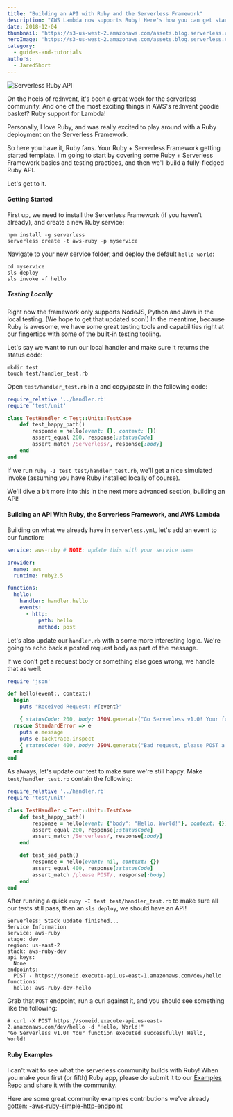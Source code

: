 ```yaml
---
title: "Building an API with Ruby and the Serverless Framework"
description: "AWS Lambda now supports Ruby! Here's how you can get started and build an API with the Serverless Framework."
date: 2018-12-04
thumbnail: 'https://s3-us-west-2.amazonaws.com/assets.blog.serverless.com/ruby/serverless-ruby-thumb.png'
heroImage: 'https://s3-us-west-2.amazonaws.com/assets.blog.serverless.com/ruby/serverless-ruby-header.png'
category:
  - guides-and-tutorials
authors: 
  - JaredShort
---
```


<img src="https://s3-us-west-2.amazonaws.com/assets.blog.serverless.com/ruby/serverless-ruby-body.png" alt="Serverless Ruby API">

On the heels of re:Invent, it's been a great week for the serverless community. And one of the most exciting things in AWS's re:Invent goodie basket? Ruby support for Lambda!

Personally, I love Ruby, and was really excited to play around with a Ruby deployment on the Serverless Framework.

So here you have it, Ruby fans. Your Ruby + Serverless Framework getting started template. I'm going to start by covering some Ruby + Serverless Framework basics and testing practices, and then we'll build a fully-fledged Ruby API.

Let's get to it.

#### Getting Started

First up, we need to install the Serverless Framework (if you haven't already), and create a new Ruby service:

```
npm install -g serverless
serverless create -t aws-ruby -p myservice
```
Navigate to your new service folder, and deploy the default `hello world`:

```
cd myservice
sls deploy
sls invoke -f hello 
```

##### Testing Locally

Right now the framework only supports NodeJS, Python and Java in the local testing. (We hope to get that updated soon!) In the meantime, because Ruby is awesome, we have some great testing tools and capabilities right at our fingertips with some of the built-in testing tooling.

Let's say we want to run our local handler and make sure it returns the status code:

```
mkdir test
touch test/handler_test.rb
```

Open `test/handler_test.rb` in a and copy/paste in the following code:

```ruby
require_relative '../handler.rb'
require 'test/unit'

class TestHandler < Test::Unit::TestCase
    def test_happy_path()
        response = hello(event: {}, context: {})
        assert_equal 200, response[:statusCode]
        assert_match /Serverless/, response[:body]
    end
end
```

If we run `ruby -I test test/handler_test.rb`, we'll get a nice simulated invoke (assuming you have Ruby installed locally of course).

We'll dive a bit more into this in the next more advanced section, building an API!

#### Building an API With Ruby, the Serverless Framework, and AWS Lambda

Building on what we already have in `serverless.yml`, let's add an event to our function:

```yaml
service: aws-ruby # NOTE: update this with your service name

provider:
  name: aws
  runtime: ruby2.5

functions:
  hello:
    handler: handler.hello
    events:
      - http:
          path: hello
          method: post
```

Let's also update our `handler.rb` with a some more interesting logic. We're going to echo back a posted request body as part of the message.

If we don't get a request body or something else goes wrong, we handle that as well:

```ruby
require 'json'

def hello(event:, context:)
  begin
    puts "Received Request: #{event}"

    { statusCode: 200, body: JSON.generate("Go Serverless v1.0! Your function executed successfully! #{event['body']}") }
  rescue StandardError => e  
    puts e.message  
    puts e.backtrace.inspect  
    { statusCode: 400, body: JSON.generate("Bad request, please POST a request body!") }
  end
end
```

As always, let's update our test to make sure we're still happy. Make `test/handler_test.rb` contain the following:

```ruby
require_relative '../handler.rb'
require 'test/unit'

class TestHandler < Test::Unit::TestCase
    def test_happy_path()
        response = hello(event: {"body": "Hello, World!"}, context: {})
        assert_equal 200, response[:statusCode]
        assert_match /Serverless/, response[:body]
    end

    def test_sad_path()
        response = hello(event: nil, context: {})
        assert_equal 400, response[:statusCode]
        assert_match /please POST/, response[:body]
    end
end
```

After running a quick `ruby -I test test/handler_test.rb` to make sure all our tests still pass, then an `sls deploy`, we should have an API!

```text
Serverless: Stack update finished...
Service Information
service: aws-ruby
stage: dev
region: us-east-2
stack: aws-ruby-dev
api keys:
  None
endpoints:
  POST - https://someid.execute-api.us-east-1.amazonaws.com/dev/hello
functions:
  hello: aws-ruby-dev-hello
```

Grab that `POST` endpoint, run a curl against it, and you should see something like the following:

```
# curl -X POST https://someid.execute-api.us-east-2.amazonaws.com/dev/hello -d "Hello, World!"
"Go Serverless v1.0! Your function executed successfully! Hello, World!
```

#### Ruby Examples

I can't wait to see what the serverless community builds with Ruby! When you make your first (or fifth) Ruby app, please do submit it to our [Examples Repo](https://github.com/serverless/examples) and share it with the community.

Here are some great community examples contributions we've already gotten:
-[aws-ruby-simple-http-endpoint](https://github.com/serverless/examples/tree/master/aws-ruby-simple-http-endpoint)
